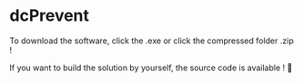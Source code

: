 # dcPrevent

To download the software, click the .exe or click the compressed folder .zip !

If you want to build the solution by yourself, the source code is available ! 🫡
